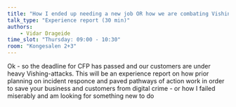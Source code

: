 ```yaml
---
title: "How I ended up needing a new job OR how we are combating Vishing attacks in Sbanken"
talk_type: "Experience report (30 min)"
authors:
    - Vidar Drageide
time_slot: "Thursday: 09:00 - 10:30"
room: "Kongesalen 2+3"
---
```

Ok - so the deadline for CFP has passed and our customers are under heavy Vishing-attacks. This will be an experience report on how prior planning on incident responce and paved pathways of action work in order to save your business and customers from digital crime - or how I failed miserably and am looking for something new to do 
